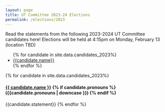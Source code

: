 ```yaml
---
layout: page
title: UT Committee 2023-24 Elections
permalink: /elections/2023
---
```


Read the statements from the following 2023-2024 UT Committee candidates here! Elections will be held at 4:15pm on Monday, February 13 (location TBD)

<ul>
{% for candidate in site.data.candidates_2023%}
<li><a href="#{{candidate.name | slugify}}"> {{candidate.name}}</a></li>
{% endfor %}
</ul>

{% for candidate in site.data.candidates_2023%}
<a name="{{candidate.name | slugify}}"></a>
#### [{{ candidate.name }}](mailto:{{candidate.email}}) {% if candidate.pronouns %} ({{candidate.pronouns | downcase }}) {% endif %}
{{candidate.statement}}
{% endfor %}
